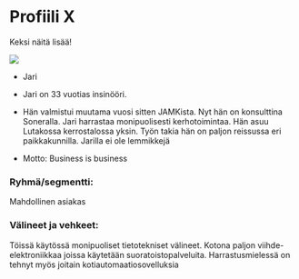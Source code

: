 # Profiili X

Keksi näitä lisää!

![](http://st2.depositphotos.com/1070466/7881/v/170/depositphotos_78819886-stock-illustration-vector-businessman-avatar-profile-picture.jpg)

  * Jari
  * Jari on 33 vuotias insinööri. 
  * Hän valmistui muutama vuosi sitten JAMKista. Nyt hän on konsulttina Soneralla. Jari harrastaa monipuolisesti kerhotoimintaa.
Hän asuu Lutakossa kerrostalossa yksin. Työn takia hän on paljon reissussa eri paikkakunnilla.
Jarilla ei ole lemmikkejä

  * Motto: Business is business


### Ryhmä/segmentti:

Mahdollinen asiakas

### Välineet ja vehkeet:

Töissä käytössä monipuoliset tietotekniset välineet. Kotona paljon viihde-elektroniikkaa joissa käytetään suoratoistopalveluita. Harrastusmielessä on tehnyt myös joitain kotiautomaatiosovelluksia
